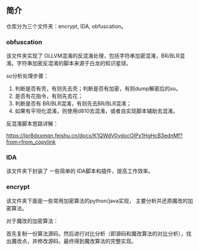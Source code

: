## 简介

仓库分为三个文件夹：encrypt,  IDA, obfuscation。

### obfuscation

该文件夹实现了 OLLVM混淆的反混淆处理，包括字符串加密混淆，BR/BLR混淆。字符串加密反混淆的脚本来源于白龙的知识星球。

so分析处理步骤：

1. 判断是否有壳，有则先去壳；判断是否有加密，有则dump解密后的so。 
2. 是否有花指令，有则先去花；
3. 判断是否有 BR/BLR混淆，有则先去BR/BLR混淆；
4. 如果有平坦化混淆，则使用d810去混淆，或者自实现脚本辅助去混淆。

反混淆脚本思路详解：

https://lpr8dxxmqn.feishu.cn/docx/K1QWdV0ydocOIPx1HgHcB3ednMf?from=from_copylink



### IDA

该文件夹下封装了 一些简单的 IDA脚本和插件，提高工作效率。



### encrypt

该文件夹下面是一些常用加密算法的python/java实现， 主要分析并还原魔改的加密算法。

对于魔改的加密算法：

首先复制一份算法源码，然后进行对比分析（即源码和魔改算法的对比分析），找出魔改点，并修改源码，最终得到魔改算法的完整实现。



